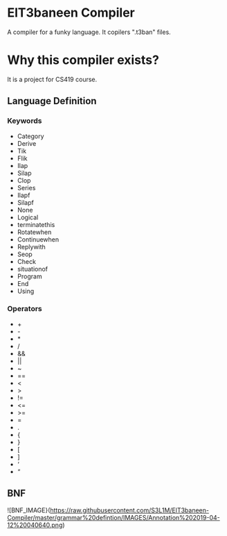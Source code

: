 # ElT3baneen Compiler
A compiler for a funky language. It copilers ".t3ban" files.
# Why this compiler exists?
It is a project for CS419 course.

## Language Definition
### Keywords
- Category
- Derive
- Tik
- Flik
- Ilap
- Silap
- Clop
- Series
- Ilapf
- Silapf
- None
- Logical
- terminatethis
- Rotatewhen
- Continuewhen
- Replywith
- Seop
- Check
- situationof
- Program	
- End
- Using
### Operators
- \+
- \-
- \*
- /
- &&
- ||
- ~
- ==
- <
- \>
- !=
- <=
- \>=
- =
- .
- {
- }
- [
- ]
- ‘
- “

## BNF
![BNF_IMAGE}(https://raw.githubusercontent.com/S3L1M/ElT3baneen-Compiler/master/grammar%20defintion/IMAGES/Annotation%202019-04-12%20040640.png)
